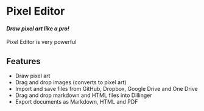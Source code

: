 # Pixel Editor
#### _Draw pixel art like a pro!_

Pixel Editor is very powerful

## Features

- Draw pixel art
- Drag and drop images (converts to pixel art)
- Import and save files from GitHub, Dropbox, Google Drive and One Drive
- Drag and drop markdown and HTML files into Dillinger
- Export documents as Markdown, HTML and PDF

